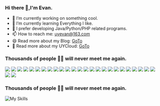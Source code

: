 ### Hi there 👋,I'm Evan.

- 🔭 I’m currently working on something cool.
- 🌱 I’m currently learning Everything I like.
- 💬 I prefer developing Java/Python/PHP related programs.
- 📫 How to reach me: uyevan@163.com
- 😄 Read more about my Blog: [GoTo](https://jfkj.xyz)
- 🦄 Read more about my UYCloud: [GoTo](https://uyclouds.com)


### Thousands of people 🏳️‍🌈 will never meet me again.   
![](https://img.shields.io/badge/Linux-ED8B00?style=for-the-badge&logo=linux&logoColor=white) ![](https://img.shields.io/badge/Bash-FFD700?style=for-the-badge&logo=gnu-bash&logoColor=white) ![](https://img.shields.io/badge/C-FF6347?style=for-the-badge&logo=c&logoColor=white) ![](https://img.shields.io/badge/Git-FFA07A?style=for-the-badge&logo=git&logoColor=white) ![](https://img.shields.io/badge/GitHub-FF69B4?style=for-the-badge&logo=github&logoColor=white) ![](https://img.shields.io/badge/Python-4682B4?style=for-the-badge&logo=python&logoColor=white) ![](https://img.shields.io/badge/Java-6A5ACD?style=for-the-badge&logo=java&logoColor=white) ![](https://img.shields.io/badge/Spring-98FB98?style=for-the-badge&logo=spring&logoColor=white) ![](https://img.shields.io/badge/JavaScript-FFD700?style=for-the-badge&logo=javascript&logoColor=black) ![](https://img.shields.io/badge/React-00CED1?style=for-the-badge&logo=react&logoColor=white) ![](https://img.shields.io/badge/Vue-32CD32?style=for-the-badge&logo=vue.js&logoColor=white) ![](https://img.shields.io/badge/MySQL-008080?style=for-the-badge&logo=mysql&logoColor=white) ![](https://img.shields.io/badge/Nginx-8A2BE2?style=for-the-badge&logo=nginx&logoColor=white) ![](https://img.shields.io/badge/Redis-DC143C?style=for-the-badge&logo=redis&logoColor=white) ![](https://img.shields.io/badge/Docker-4169E1?style=for-the-badge&logo=docker&logoColor=white) ![](https://img.shields.io/badge/Jenkins-FF4500?style=for-the-badge&logo=jenkins&logoColor=white) ![](https://img.shields.io/badge/MongoDB-00FF7F?style=for-the-badge&logo=mongodb&logoColor=white) ![](https://img.shields.io/badge/PHP-FF1493?style=for-the-badge&logo=php&logoColor=white) ![](https://img.shields.io/badge/Flutter-FF69B4?style=for-the-badge&logo=flutter&logoColor=white) ![](https://img.shields.io/badge/HTML-FFD700?style=for-the-badge&logo=html5&logoColor=white) ![](https://img.shields.io/badge/MD-000000?style=for-the-badge&logo=markdown&logoColor=white) ![](https://img.shields.io/badge/Next.js-000000?style=for-the-badge&logo=next.js&logoColor=white) ![](https://img.shields.io/badge/Android%20Studio-4682B4?style=for-the-badge&logo=android-studio&logoColor=white) ![](https://img.shields.io/badge/Cloudflare-FFA500?style=for-the-badge&logo=cloudflare&logoColor=white) ![](https://img.shields.io/badge/CSS-DC143C?style=for-the-badge&logo=css3&logoColor=white) ![](https://img.shields.io/badge/Dart-00BFFF?style=for-the-badge&logo=dart&logoColor=white) ![](https://img.shields.io/badge/Gradle-8A2BE2?style=for-the-badge&logo=gradle&logoColor=white)
### Thousands of people 🏳️‍🌈 will never meet me again.   
![My Skills](https://skillicons.dev/icons?i=linux,bash,c,git,github,python,java,spring,javascript,react,vue,mysql,nginx,redis,docker,jenkins,mongodb,php,flutter,html,md,nextjs,androidstudio,cloudflare,css,dart,gradle&perline=9)
